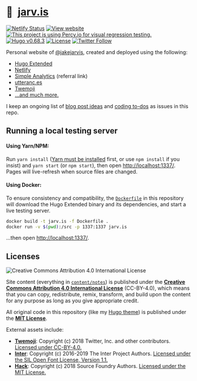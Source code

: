 # 🏡&nbsp; [jarv.is](https://jarv.is/)

[![Netlify Status](https://api.netlify.com/api/v1/badges/a7403a53-fd9d-44c0-a708-a84d9fc1454d/deploy-status)](https://app.netlify.com/sites/jakejarvis/deploys)
[![View website](https://img.shields.io/badge/open%20site-jarv.is-green)](https://jarv.is/)
[![This project is using Percy.io for visual regression testing.](https://percy.io/static/images/percy-badge.svg)](https://percy.io/jakejarvis/jarv.is)
[![Hugo v0.68.3](https://img.shields.io/badge/hugo-v0.68.3-orange)](https://github.com/gohugoio/hugo)
[![License](https://img.shields.io/github/license/jakejarvis/jarv.is?color=red)](LICENSE.md)
[![Twitter Follow](https://img.shields.io/twitter/follow/jakejarvis?label=Follow&style=social)](https://twitter.com/intent/user?screen_name=jakejarvis)

Personal website of [@jakejarvis](https://github.com/jakejarvis), created and deployed using the following:

- [Hugo Extended](https://github.com/gohugoio/hugo)
- [Netlify](https://www.netlify.com/)
- [Simple Analytics](https://referral.simpleanalytics.com/jake-jarvis) (referral link)
- [utteranc.es](https://utteranc.es/)
- [Twemoji](https://twemoji.twitter.com/)
- [...and much more.](https://jarv.is/uses/)

I keep an ongoing list of [blog post ideas](https://github.com/jakejarvis/jarv.is/issues/1) and [coding to-dos](https://github.com/jakejarvis/jarv.is/issues/11) as issues in this repo.

## Running a local testing server

#### Using Yarn/NPM:

Run `yarn install` ([Yarn must be installed](https://yarnpkg.com/en/docs/install) first, or use `npm install` if you insist) and `yarn start` (or `npm start`), then open [http://localhost:1337/](http://localhost:1337/). Pages will live-refresh when source files are changed.

#### Using Docker:

To ensure consistency and compatibility, the [`Dockerfile`](Dockerfile) in this repository will download the Hugo Extended binary and its dependencies, and start a live testing server.

```bash
docker build -t jarv.is -f Dockerfile .
docker run -v $(pwd):/src -p 1337:1337 jarv.is
```

...then open [http://localhost:1337/](http://localhost:1337/).

## Licenses

![Creative Commons Attribution 4.0 International License](https://raw.githubusercontent.com/creativecommons/cc-cert-core/master/images/cc-by-88x31.png "CC BY")

Site content (everything in [`content/notes`](content/notes/)) is published under the [**Creative Commons Attribution 4.0 International License**](LICENSE.md) (CC-BY-4.0), which means that you can copy, redistribute, remix, transform, and build upon the content for any purpose as long as you give appropriate credit.

All original code in this repository (like my [Hugo theme](layouts/)) is published under the [**MIT License**](https://opensource.org/licenses/MIT).

External assets include:

- [**Twemoji**](https://twemoji.twitter.com/): Copyright (c) 2018 Twitter, Inc. and other contributors. [Licensed under CC-BY-4.0.](https://github.com/twitter/twemoji/blob/v12.1.5/LICENSE-GRAPHICS)
- [**Inter**](https://rsms.me/inter/): Copyright (c) 2016-2019 The Inter Project Authors. [Licensed under the SIL Open Font License, Version 1.1.](https://github.com/rsms/inter/blob/v3.12/LICENSE.txt)
- [**Hack**](https://sourcefoundry.org/hack/): Copyright (c) 2018 Source Foundry Authors. [Licensed under the MIT License.](https://github.com/source-foundry/Hack/blob/v3.003/LICENSE.md)
